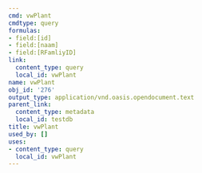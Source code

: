 ```yaml
---
cmd: vwPlant
cmdtype: query
formulas:
- field:[id]
- field:[naam]
- field:[RFamliyID]
link:
  content_type: query
  local_id: vwPlant
name: vwPlant
obj_id: '276'
output_type: application/vnd.oasis.opendocument.text
parent_link:
  content_type: metadata
  local_id: testdb
title: vwPlant
used_by: []
uses:
- content_type: query
  local_id: vwPlant
---
```

